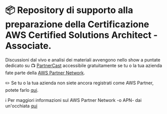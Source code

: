 
# 📦 Repository di supporto alla preparazione della Certificazione AWS Certified Solutions Architect - Associate. 

Discussioni dal vivo e analisi dei materiali avvengono nello show a puntate dedicato su 📺 [PartnerCast](https://aws.amazon.com/partners/training/partnercast/?partnercast-training-webinar-cards.sort-by=item.additionalFields.sortText&amp;partnercast-training-webinar-cards.sort-order=asc&amp;awsf.partnercast-training-webinar-filter-content-type=event-type%23virtual&amp;awsf.partnercast-training-webinar-filter-language=language%23italian)
accessibile gratuitamente se tu o la tua azienda fate parte della [AWS Partner Network](https://aws.amazon.com/it/partners/). 

✏️  Se tu o la tua azienda non siete ancora registrati come AWS Partner, potete farlo [qui](https://partnercentral.awspartner.com/selfregisterpartner). 

ℹ️  Per maggiori informazioni sul AWS Partner Network -o APN- dai un'occhiata [qui](https://aws.amazon.com/it/partners/)
